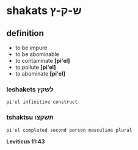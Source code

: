 # shakats ש-ק-ץ

## definition

- to be impure
- to be abominable
- to contaminate **\[pi'el\]**
- to pollute **\[pi'el\]**
- to abominate **\[pi'el\]**

### leshakets לשקץ

	pi'el infinitive construct

### tshaktsu תשקצו

	pi'el completed second person masculine plural

**Leviticus 11:43**